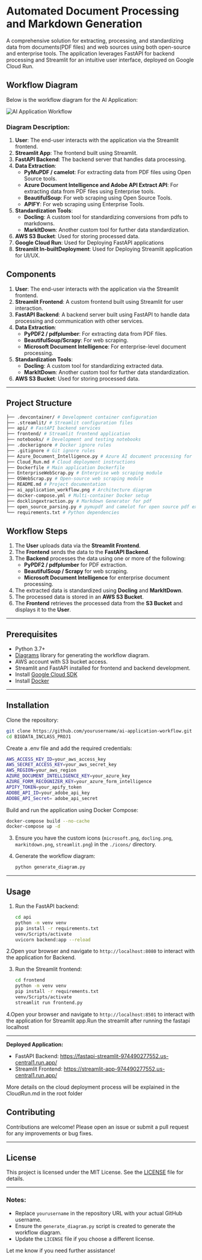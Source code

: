 

# Automated Document Processing and Markdown Generation

A comprehensive solution for extracting, processing, and standardizing data from documents(PDF files) and web sources using both open-source and enterprise tools. The application leverages FastAPI for backend processing and Streamlit for an intuitive user interface, deployed on Google Cloud Run.

## Workflow Diagram

Below is the workflow diagram for the AI Application:

![AI Application Workflow](./ai_application_workflow.png)

### Diagram Description:
1. **User**: The end-user interacts with the application via the Streamlit frontend.
2. **Streamlit App**: The frontend built using Streamlit.
3. **FastAPI Backend**: The backend server that handles data processing.
4. **Data Extraction**:
   - **PyMuPDF / camelot**: For extracting data from PDF files using Open Source tools.
   - **Azure Document Intelligence and Adobe API Extract API**: For extracting data from PDF files using Enterprise tools.
   - **BeautifulSoup**: For web scraping using Open Source Tools.
   - **APIFY**: For web scraping using Enterprise Tools.
5. **Standardization Tools**:
   - **Docling**: A custom tool for standardizing conversions from pdfs to markdowns.
   - **MarkItDown**: Another custom tool for further data standardization.
6. **AWS S3 Bucket**: Used for storing processed data.
7. **Google Cloud Run**: Used for Deploying FastAPI applications
8. **Streamlit In-builtDeployment**: Used for Deploying Streamlit application for UI/UX. 

## Components

1. **User**: The end-user interacts with the application via the Streamlit frontend.
2. **Streamlit Frontend**: A custom frontend built using Streamlit for user interaction.
3. **FastAPI Backend**: A backend server built using FastAPI to handle data processing and communication with other services.
4. **Data Extraction**:
   - **PyPDF2 / pdfplumber**: For extracting data from PDF files.
   - **BeautifulSoup/Scrapy**: For web scraping.
   - **Microsoft Document Intelligence**: For enterprise-level document processing.
5. **Standardization Tools**:
   - **Docling**: A custom tool for standardizing extracted data.
   - **MarkItDown**: Another custom tool for further data standardization.
6. **AWS S3 Bucket**: Used for storing processed data.

---
## Project Structure
```bash
├── .devcontainer/ # Development container configuration
├── .streamlit/ # Streamlit configuration files
├── api/ # FastAPI backend services
├── frontend/ # Streamlit frontend application
├── notebooks/ # Development and testing notebooks
├── .dockerignore # Docker ignore rules
├── .gitignore # Git ignore rules
├── Azure_Document_Intelligence.py # Azure AI document processing for  enterprise pdf extraction
├── Cloud_Run.md # Cloud deployment instructions
├── Dockerfile # Main application Dockerfile
├── EnterpriseWebScrap.py # Enterprise web scraping module
├── OSWebScrap.py # Open-source web scraping module
├── README.md # Project documentation
├── ai_application_workflow.png # Architecture diagram
├── docker-compose.yml # Multi-container Docker setup
├── docklingextraction.py # Markdown Generator for pdf
├── open_source_parsing.py # pymupdf and camelot for open source pdf extraction
└── requirements.txt # Python dependencies
```

## Workflow Steps

1. The **User** uploads data via the **Streamlit Frontend**.
2. The **Frontend** sends the data to the **FastAPI Backend**.
3. The **Backend** processes the data using one or more of the following:
   - **PyPDF2 / pdfplumber** for PDF extraction.
   - **BeautifulSoup / Scrapy** for web scraping.
   - **Microsoft Document Intelligence** for enterprise document processing.
4. The extracted data is standardized using **Docling** and **MarkItDown**.
5. The processed data is stored in an **AWS S3 Bucket**.
6. The **Frontend** retrieves the processed data from the **S3 Bucket** and displays it to the **User**.

---

## Prerequisites

- Python 3.7+
- [Diagrams](https://diagrams.mingrammer.com/) library for generating the workflow diagram.
- AWS account with S3 bucket access.
- Streamlit and FastAPI installed for frontend and backend development.
- Install [Google Cloud SDK](https://cloud.google.com/sdk/docs/install)
- Install [Docker](https://docs.docker.com/get-docker/) 

---
## Installation

Clone the repository:

   ```bash
   git clone https://github.com/yourusername/ai-application-workflow.git
   cd BIGDATA_INCLASS_PROJ1
   ```
   Create a .env file and add the required credentials:

   ```bash
   AWS_ACCESS_KEY_ID=your_aws_access_key
   AWS_SECRET_ACCESS_KEY=your_aws_secret_key
   AWS_REGION=your_aws_region
   AZURE_DOCUMENT_INTELLIGENCE_KEY=your_azure_key
   AZURE_FORM_RECOGNIZER_KEY=your_azure_form_intelligence
   APIFY_TOKEN=your_apify_token
   ADOBE_API_ID=your_adobe_api_key
   ADOBE_API_Secret= adobe_api_secret 
   ```
   
   Build and run the application using Docker Compose:
   ```bash
   docker-compose build --no-cache
   docker-compose up -d
   ```
   
   
3. Ensure you have the custom icons (`microsoft.png`, `docling.png`, `markitdown.png`, `streamlit.png`) in the `./icons/` directory.

4. Generate the workflow diagram:
   ```bash
   python generate_diagram.py
   ```

---

## Usage

1. Run the FastAPI backend:
   ```bash
   cd api
   python -m venv venv
   pip install -r requirements.txt
   venv/Scripts/activate
   uvicorn backend:app --reload
   ```
2.Open your browser and navigate to `http://localhost:8080` to interact with the application for Backend.

3. Run the Streamlit frontend:
   ```bash
   cd frontend
   python -m venv venv
   pip install -r requirements.txt
   venv/Scripts/activate
   streamlit run frontend.py
   ```
4.Open your browser and navigate to `http://localhost:8501` to interact with the application for Streamlit app.Run the streamlit after running the fastapi localhost 


---
**Deployed Application:**
- FastAPI Backend: https://fastapi-streamlit-974490277552.us-central1.run.app/
- Streamlit Frontend: https://streamlit-app-974490277552.us-central1.run.app/

More details on the cloud deployment process will be explained in the CloudRun.md in the root folder


## Contributing

Contributions are welcome! Please open an issue or submit a pull request for any improvements or bug fixes.

---

## License

This project is licensed under the MIT License. See the [LICENSE](LICENSE) file for details.

---

### Notes:
- Replace `yourusername` in the repository URL with your actual GitHub username.
- Ensure the `generate_diagram.py` script is created to generate the workflow diagram.
- Update the `LICENSE` file if you choose a different license.

Let me know if you need further assistance!
